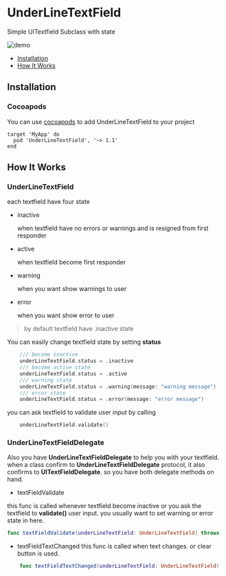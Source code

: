 # UnderLineTextField
Simple UITextfield Subclass with state

![demo](https://github.com/mohammadalijf/UnderLineTextField/raw/master/src/demo.gif "Example App")

* [Installation](#installation)
* [How It Works](#how-it-works)

## Installation

### Cocoapods
You can use [cocoapods](https://cocoapods.org)  to add UnderLineTextField to your project

```
target 'MyApp' do
  pod 'UnderLineTextField', '~> 1.1'
end
```

## How It Works

### UnderLineTextField

each textfield have four state

* inactive

    when textfield have no errors or warnings and is resigned from first responder

* active

    when textfield become first responder

* warning

    when you want show warnings to user

* error

    when you want show error to user



> by default textfield have .inactive state

You can easily change textfield state by setting **status**   

```swift
    /// become inactive 
    underLineTextField.status = .inactive
    /// become active state
    underLineTextField.status = .active
    /// warning state
    underLineTextField.status = .warning(message: "warning message")
    /// error state
    underLineTextField.status = .error(message: "error message")
```

you can ask textfield to validate user input by calling 

```swift
    underLineTextField.validate()
```
### UnderLineTextFieldDelegate

Also you have **UnderLineTextFieldDelegate** to help you with your textfield. when a class confirm to **UnderLineTextFieldDelegate** protocol, it also confirms to **UITextFieldDelegate**. so you have both delegate methods on hand.


* textFieldValidate

this func is called whenever textfield become inactive or you ask the textfield to **validate()** user input. you usually want to set warning or error state in here.

```swift
func textFieldValidate(underLineTextField: UnderLineTextField) throws
```

* textFieldTextChanged
this func is called when text changes. or clear button is used.

```swift
    func textFieldTextChanged(underLineTextField: UnderLineTextField)
```
